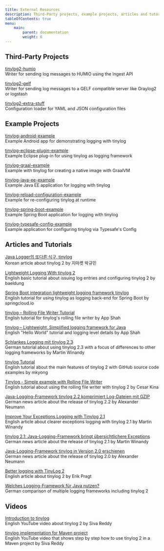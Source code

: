 ```yaml
---
title: External Resources
description: Third-Party projects, example projects, articles and tutorials
tableOfContents: true
menu:
    main:
        parent: documentation
        weight: 6
---
```


## Third-Party Projects

[tinylog2-humio](https://github.com/chaudhryfaisal/tinylog2-humio)  
Writer for sending log messages to HUMIO using the Ingest API

[tinylog2-gelf](https://github.com/chaudhryfaisal/tinylog2-gelf)  
Writer for sending log messages to a GELF compatible server like Graylog2 or logstash

[tinylog2-extra-stuff](https://github.com/Git5000/tinylog_extra_stuff)  
Configuration loader for YAML and JSON configuration files

## Example Projects

[tinylog-android-example](https://github.com/tinylog-org/tinylog-android-example)  
Example Android app for demonstrating logging with tinylog

[tinylog-eclipse-plugin-example](https://github.com/tinylog-org/tinylog-eclipse-plugin-example)  
Example Eclipse plug-in for using tinylog as logging framework

[tinylog-graal-example](https://github.com/tinylog-org/tinylog-graal-example)  
Example with tinylog for creating a native image with GraalVM

[tinylog-java-ee-example](https://github.com/tinylog-org/tinylog-java-ee-example)  
Example Java EE application for logging with tinylog

[tinylog-reload-configuration-example](https://github.com/tinylog-org/tinylog-reload-configuration-example)  
Example for re-configuring tinylog at runtime

[tinylog-spring-boot-example](https://github.com/tinylog-org/tinylog-spring-boot-example)  
Example Spring Boot application for logging with tinylog

[tinylog-typesafe-config-example](https://github.com/tinylog-org/tinylog-typesafe-config-example)  
Example application for configuring tinylog via Typesafe's Config

## Articles and Tutorials

[Java Logger의 또다른 식구, tinylog](https://dev.gmarket.com/67)  
Korean article about tinylog 2 by 지마켓 박규민

[Lightweight Logging With tinylog 2](https://www.baeldung.com/java-logging-tinylog-guide)  
English basic tutorial about issuing log entries and configuring tinylog 2 by baeldung

[Spring Boot integration lightweight logging framework tinylog](https://www.springcloud.io/post/2022-02/spring-boot-tinylog/)  
English tutorial for using tinylog as logging back-end for Spring Boot by springcloud.io

[tinylog – Rolling File Writer Tutorial](https://crunchify.com/tinylog-rolling-file-writer-tutorial/)  
English tutorial for tinylog's rolling file writer by App Shah

[tinylog – Lightweight, Simplified logging framework for Java](https://crunchify.com/tinylog-lightweight-simplified-logging-framework-for-java-helloworld-tutorial-lets-get-started/)  
English "Hello World" tutorial and logging level details by App Shah

[Schlankes Logging mit tinylog 2.3](https://entwickler.de/security/schlankes-logging-mit-tinylog-23)  
German tutorial about using tinylog 2.3 with a focus of differences to other logging frameworks by Martin Winandy

[tinylog Tutorial](https://mkyong.com/logging/tinylog-tutorial/)  
English tutorial about the main features of tinylog 2 with GitHub source code examples by mkyong

[Tinylog - Simple example with Rolling File Writer](https://ckinan.com/blog/tinylog-simple-example-rolling-file-writer/)  
English tutorial about using the rolling file writer with tinylog 2 by Cesar Kina

[Java-Logging-Framework tinylog 2.2 komprimiert Log-Dateien mit GZIP](https://www.heise.de/news/Java-Logging-Framework-tinylog-2-2-komprimiert-Log-Dateien-mit-GZIP-4939451.html)  
German news article about the release of tinylog 2.2 by Alexander Neumann

[Improve Your Exceptions Logging with Tinylog 2.1](https://medium.com/@pmwmedia/improve-your-exceptions-logging-with-tinylog-2-1-e0a12fd645a5?source=friends_link&sk=467a3d6d907974ad011de313c7d3f2bf)  
English article about clearer exceptions logging with tinylog 2.1 by Martin Winandy

[tinylog 2.1: Java-Logging-Framework bringt übersichtlichere Exceptions](https://jaxenter.de/tools/tinylog-2-1-java-logging-framework-exceptions-92758)  
German news article about the release of tinylog 2.1 by Martin Winandy

[Java-Logging-Framework tinylog in Version 2.0 erschienen](https://www.heise.de/developer/meldung/Java-Logging-Framework-tinylog-in-Version-2-0-erschienen-4501478.html)  
German news article about the release of tinylog 2.0 by Alexander Neumann

[Better logging with TinyLog 2](https://dzone.com/articles/better-logging-with-tinylog-2)  
English article about tinylog 2 by Erik Pragt

[Welches Logging-Framework für Java nutzen?](https://blog.doubleslash.de/welches-logging-framework-fuer-java-nutzen/)  
German comparison of multiple logging frameworks including tinylog 2

## Videos

[Introduction to tinylog](https://youtu.be/tx3K7gPinKE)  
English YouTube video about tinylog 2 by Siva Reddy

[tinylog implementation for Maven project](https://youtu.be/N43DQ__RGi4)  
English YouTube video that shows step by step how to use tinylog 2 in a Maven project by Siva Reddy
